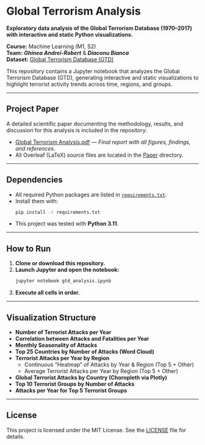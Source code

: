 # Global Terrorism Analysis

**Exploratory data analysis of the Global Terrorism Database (1970–2017) with interactive and static Python visualizations.**

**Course:** Machine Learning (M1, S2)  
**Team:** **_Ghinea Andrei-Robert_** & **_Diaconu Bianca_**  
**Dataset:** [Global Terrorism Database (GTD)](https://www.kaggle.com/datasets/START-UMD/gtd)

This repository contains a Jupyter notebook that analyzes the Global Terrorism Database (GTD), generating interactive
and static visualizations to highlight terrorist activity trends across time, regions, and groups.

---

## Project Paper

A detailed scientific paper documenting the methodology, results, and discussion for this analysis is included in the
repository:

* [Global Terrorism Analysis.pdf](Paper/Global%20Terrorism%20Analysis.pdf) — *Final report with all figures, findings,
  and references.*
* All Overleaf (LaTeX) source files are located in the [Paper](Paper) directory.

---

## Dependencies

* All required Python packages are listed in [`requirements.txt`](requirements.txt).
* Install them with:
    ```bash
    pip install -r requirements.txt
    ```
* This project was tested with **Python 3.11**.

---

## How to Run

1. **Clone or download this repository.**
2. **Launch Jupyter and open the notebook:**
    ```bash
    jupyter notebook gtd_analysis.ipynb
    ```
3. **Execute all cells in order.**

---

## Visualization Structure

* **Number of Terrorist Attacks per Year**
* **Correlation between Attacks and Fatalities per Year**
* **Monthly Seasonality of Attacks**
* **Top 25 Countries by Number of Attacks (Word Cloud)**
* **Terrorist Attacks per Year by Region**
    * Continuous “Heatmap” of Attacks by Year & Region (Top 5 + Other)
    * Average Terrorist Attacks per Year by Region (Top 5 + Other)
* **Global Terrorist Attacks by Country (Choropleth via Plotly)**
* **Top 10 Terrorist Groups by Number of Attacks**
* **Attacks per Year for Top 5 Terrorist Groups**

---

## License

This project is licensed under the MIT License. See the [LICENSE](LICENSE) file for details.
